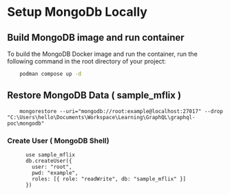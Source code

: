 # Setup MongoDb Locally

## Build MongoDB image and run container
To build the MongoDB Docker image and run the container, run the following command in the root directory of your project:

```sh
    podman compose up -d
```

## Restore MongoDB Data ( sample_mflix )

```shell
    mongorestore --uri="mongodb://root:example@localhost:27017" --drop "C:\Users\hello\Documents\Workspace\Learning\GraphQL\graphql-poc\mongodb"

```

### Create User ( MongoDB Shell)

```shell
      use sample_mflix
      db.createUser({
        user: "root",
        pwd: "example",
        roles: [{ role: "readWrite", db: "sample_mflix" }]
      })

```